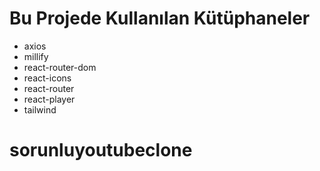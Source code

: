 # Bu Projede  Kullanılan Kütüphaneler
- axios
- millify
- react-router-dom
- react-icons
- react-router
- react-player
- tailwind

# sorunluyoutubeclone
